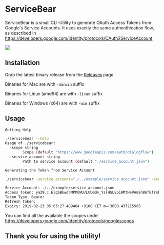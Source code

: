 # ServiceBear

ServiceBear is a small CLI-Utility to generate OAuth Access Tokens from Google's Service Accounts. It uses exactly the same authenthication flow, as described in https://developers.google.com/identity/protocols/OAuth2ServiceAccount

![](https://developers.google.com/accounts/images/serviceaccount.png)

## Installation

Grab the latest binary release from the [Releases](https://github.com/mishushakov/servicebear/releases) page

Binaries for Mac are with `-darwin` suffix

Binaries for Linux (amd64) are with `-linux` suffix

Binaries for Windows (x64) are with `-win` suffix

## Usage

```sh
Getting Help

./servicebear --help
Usage of ./servicebear:
  -scope string
        Scope (default "https://www.googleapis.com/auth/dialogflow")
  -service_account string
        Path to service account (default "./service_account.json")

Generating the Token from Service Account

./servicebear -service_account="./../example/service_account.json" -scope="https://www.googleapis.com/auth/bigquery"

Service Account: ./../example/service_account.json
Access Token: ya29.c.Elq5BkwdrMPMQWU7LCUmdv_YslHSLEp1HMtHeVAmSh86fGfrsbfdSbkUQ0qaoqz4iR0vr-c86ckk6UWPd8cvRYnwfY6Ogh2PiGlC5ZvX2jV66i87PqpA
Token Type: Bearer
Refresh Token: 
Expiry: 2019-02-23 05:03:27.489464 +0100 CET m=+3600.437215906
```

You can find all the available the scopes under https://developers.google.com/identity/protocols/googlescopes

## Thank you for using the utility!